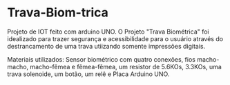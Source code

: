 # Trava-Biom-trica
Projeto de IOT feito com arduino UNO. O Projeto "Trava Biométrica" foi idealizado para trazer segurança 
e acessibilidade para o usuário através do destrancamento de uma trava utiizando somente impressões digitais.

Materiais utilizados:
Sensor biométrico com quatro conexões, fios macho-macho, macho-fêmea e fêmea-fêmea, um resistor de 5.6KOs, 3.3KOs, 
uma trava solenoide, um botão, um relê e Placa Arduino UNO.
